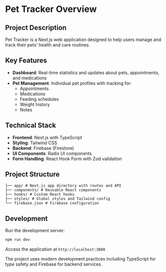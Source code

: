 # Pet Tracker Overview

## Project Description
Pet Tracker is a Next.js web application designed to help users manage and track their pets' health and care routines.

## Key Features
- **Dashboard**: Real-time statistics and updates about pets, appointments, and medications
- **Pet Management**: Individual pet profiles with tracking for:
  - Appointments
  - Medications
  - Feeding schedules
  - Weight history
  - Notes

## Technical Stack
- **Frontend**: Next.js with TypeScript
- **Styling**: Tailwind CSS
- **Backend**: Firebase (Firestore)
- **UI Components**: Radix UI components
- **Form Handling**: React Hook Form with Zod validation

## Project Structure
```
├── app/ # Next.js app directory with routes and API
├── components/ # Reusable React components
├── hooks/ # Custom React hooks
├── styles/ # Global styles and Tailwind config
└── firebase.json # Firebase configuration
```

## Development
Run the development server:

```bash
npm run dev
```

Access the application at `http://localhost:3000`

The project uses modern development practices including TypeScript for type safety and Firebase for backend services.